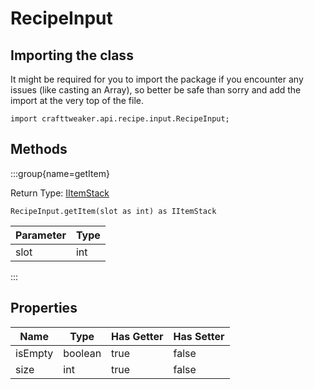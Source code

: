 # RecipeInput

## Importing the class

It might be required for you to import the package if you encounter any issues (like casting an Array), so better be safe than sorry and add the import at the very top of the file.
```zenscript
import crafttweaker.api.recipe.input.RecipeInput;
```


## Methods

:::group{name=getItem}

Return Type: [IItemStack](/vanilla/api/item/IItemStack)

```zenscript
RecipeInput.getItem(slot as int) as IItemStack
```

| Parameter | Type |
|-----------|------|
| slot      | int  |


:::


## Properties

|  Name   |  Type   | Has Getter | Has Setter |
|---------|---------|------------|------------|
| isEmpty | boolean | true       | false      |
| size    | int     | true       | false      |

